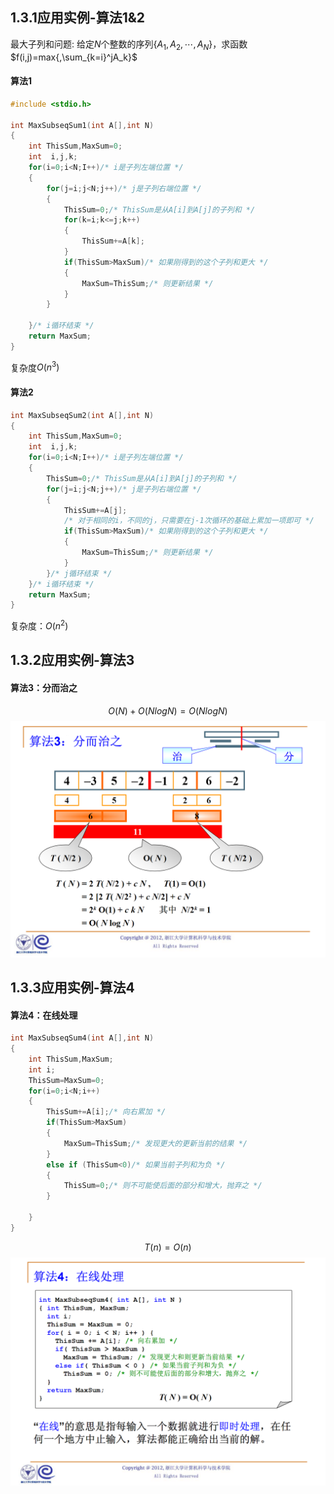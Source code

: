 ## 1.3.1应用实例-算法1&2
最大子列和问题:
给定$N$个整数的序列$\{A_1,A_2,\cdots,A_N\}$，求函数$f(i,j)=max{,\sum_{k=i}^jA_k}$
#### 算法1
```C
#include <stdio.h>

int MaxSubseqSum1(int A[],int N)
{
    int ThisSum,MaxSum=0;
    int  i,j,k;
    for(i=0;i<N;I++)/* i是子列左端位置 */
    {
        for(j=i;j<N;j++)/* j是子列右端位置 */
        {
            ThisSum=0;/* ThisSum是从A[i]到A[j]的子列和 */
            for(k=i;k<=j;k++)
            {
                ThisSum+=A[k];
            }
            if(ThisSum>MaxSum)/* 如果刚得到的这个子列和更大 */
            {
                MaxSum=ThisSum;/* 则更新结果 */
            }
        }

    }/* i循环结束 */
    return MaxSum;
}
```
复杂度$O(n^3)$
#### 算法2
```C
int MaxSubseqSum2(int A[],int N)
{
    int ThisSum,MaxSum=0;
    int  i,j,k;
    for(i=0;i<N;I++)/* i是子列左端位置 */
    {
        ThisSum=0;/* ThisSum是从A[i]到A[j]的子列和 */
        for(j=i;j<N;j++)/* j是子列右端位置 */
        {
            ThisSum+=A[j];
            /* 对于相同的i，不同的j，只需要在j-1次循环的基础上累加一项即可 */
            if(ThisSum>MaxSum)/* 如果刚得到的这个子列和更大 */
            {
                MaxSum=ThisSum;/* 则更新结果 */
            }
        }/* j循环结束 */
    }/* i循环结束 */
    return MaxSum;
}
```
复杂度：$O(n^2)$
## 1.3.2应用实例-算法3
#### 算法3：分而治之
$$O(N)+O(NlogN)=O(NlogN)$$
![image](image/image.png)
## 1.3.3应用实例-算法4
#### 算法4：在线处理
```C
int MaxSubseqSum4(int A[],int N)
{
    int ThisSum,MaxSum;
    int i;
    ThisSum=MaxSum=0;
    for(i=0;i<N;i++)
    {
        ThisSum+=A[i];/* 向右累加 */
        if(ThisSum>MaxSum)
        {
            MaxSum=ThisSum;/* 发现更大的更新当前的结果 */
        }
        else if (ThisSum<0)/* 如果当前子列和为负 */
        {
            ThisSum=0;/* 则不可能使后面的部分和增大，抛弃之 */
        }
        
    }
}
```
$$T(n)=O(n)$$
![image1](image/image1.png)